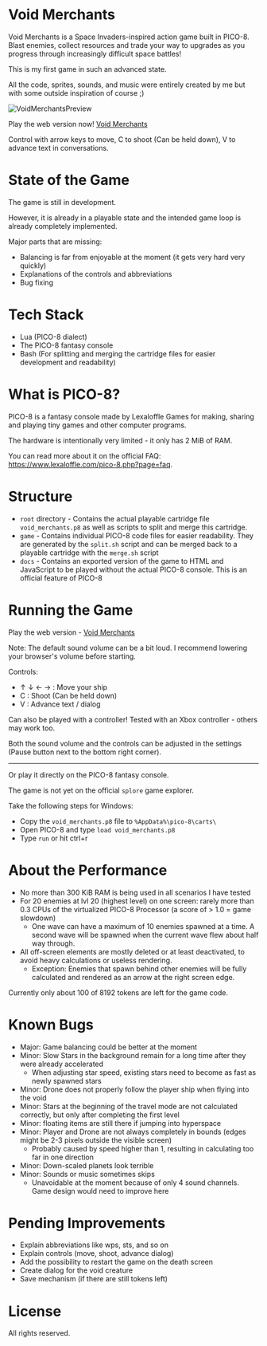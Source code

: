 # Void Merchants

Void Merchants is a Space Invaders-inspired action game built in PICO-8. Blast enemies, collect resources and trade your way to upgrades as you progress through increasingly difficult space battles!

This is my first game in such an advanced state.

All the code, sprites, sounds, and music were entirely created by me but with some outside inspiration of course ;)

![VoidMerchantsPreview](https://github.com/user-attachments/assets/8e84f286-647b-49c6-badc-f8cfba2bcc5f)

Play the web version now! [Void Merchants](https://scatenix.github.io/Void-Merchants/)

Control with arrow keys to move, C to shoot (Can be held down), V to advance text in conversations.

# State of the Game

The game is still in development.

However, it is already in a playable state and the intended game loop is already completely implemented.

Major parts that are missing:
- Balancing is far from enjoyable at the moment (it gets very hard very quickly)
- Explanations of the controls and abbreviations
- Bug fixing

# Tech Stack

- Lua (PICO-8 dialect)
- The PICO-8 fantasy console
- Bash (For splitting and merging the cartridge files for easier development and readability)

# What is PICO-8?

PICO-8 is a fantasy console made by Lexaloffle Games for making, sharing and playing tiny games and other computer programs.

The hardware is intentionally very limited - it only has 2 MiB of RAM.

You can read more about it on the official FAQ: https://www.lexaloffle.com/pico-8.php?page=faq.

# Structure

- `root` directory - Contains the actual playable cartridge file `void_merchants.p8` as well as scripts to split and merge this cartridge.
- `game` - Contains individual PICO-8 code files for easier readability. They are generated by the `split.sh` script and can be merged back to a playable cartridge with the `merge.sh` script
- `docs` - Contains an exported version of the game to HTML and JavaScript to be played without the actual PICO-8 console. This is an official feature of PICO-8

# Running the Game

Play the web version - [Void Merchants](https://scatenix.github.io/Void-Merchants/)

Note: The default sound volume can be a bit loud. I recommend lowering your browser's volume before starting.

Controls:
- ↑ ↓ ← → : Move your ship
- C       : Shoot (Can be held down)
- V       : Advance text / dialog

Can also be played with a controller! Tested with an Xbox controller - others may work too.

Both the sound volume and the controls can be adjusted in the settings (Pause button next to the bottom right corner).

---

Or play it directly on the PICO-8 fantasy console.

The game is not yet on the official `splore` game explorer.

Take the following steps for Windows:
- Copy the `void_merchants.p8` file to `%AppData%\pico-8\carts\`
- Open PICO-8 and type `load void_merchants.p8`
- Type `run` or hit ctrl+r

# About the Performance

- No more than 300 KiB RAM is being used in all scenarios I have tested
- For 20 enemies at lvl 20 (highest level) on one screen: rarely more than 0.3 CPUs of the virtualized PICO-8 Processor (a score of > 1.0 = game slowdown)
    - One wave can have a maximum of 10 enemies spawned at a time. A second wave will be spawned when the current wave flew about half way through.
- All off-screen elements are mostly deleted or at least deactivated, to avoid heavy calculations or useless rendering.
    - Exception: Enemies that spawn behind other enemies will be fully calculated and rendered as an arrow at the right screen edge.

Currently only about 100 of 8192 tokens are left for the game code.

# Known Bugs

- Major: Game balancing could be better at the moment
- Minor: Slow Stars in the background remain for a long time after they were already accelerated
    - When adjusting star speed, existing stars need to become as fast as newly spawned stars
- Minor: Drone does not properly follow the player ship when flying into the void
- Minor: Stars at the beginning of the travel mode are not calculated correctly, but only after completing the first level
- Minor: floating items are still there if jumping into hyperspace
- Minor: Player and Drone are not always completely in bounds (edges might be 2-3 pixels outside the visible screen)
    - Probably caused by speed higher than 1, resulting in calculating too far in one direction
- Minor: Down-scaled planets look terrible
- Minor: Sounds or music sometimes skips
    - Unavoidable at the moment because of only 4 sound channels. Game design would need to improve here

# Pending Improvements

- Explain abbreviations like wps, sts, and so on
- Explain controls (move, shoot, advance dialog)
- Add the possibility to restart the game on the death screen
- Create dialog for the void creature
- Save mechanism (if there are still tokens left)

# License

All rights reserved.
